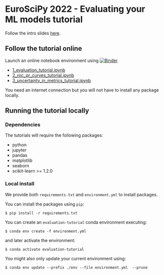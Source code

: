 # EuroSciPy 2022 - Evaluating your ML models tutorial

Follow the intro slides [here](https://github.com/ArturoAmorQ/euroscipy_2022_evaluation/blob/main/slides.pdf).

## Follow the tutorial online

Launch an online notebook environment using [![Binder](https://mybinder.org/badge_logo.svg)](https://notebooks.gesis.org/binder/v2/gh/ArturoAmorQ/euroscipy_2022_evaluation/HEAD)

- [1_evaluation_tutorial.ipynb](https://notebooks.gesis.org/binder/v2/gh/ArturoAmorQ/euroscipy_2022_evaluation/HEAD?filepath=/notebooks/1_evaluation_tutorial.ipynb)
- [2_roc_pr_curves_tutorial.ipynb](https://notebooks.gesis.org/binder/v2/gh/ArturoAmorQ/euroscipy_2022_evaluation/HEAD?filepath=/notebooks/2_roc_pr_curves_tutorial.ipynb)
- [3_uncertainty_in_metrics_tutorial.ipynb ](https://notebooks.gesis.org/binder/v2/gh/ArturoAmorQ/euroscipy_2022_evaluation/HEAD?filepath=/notebooks/3_uncertainty_in_metrics_tutorial.ipynb)

You need an internet connection but you will not have to install any package
locally.

## Running the tutorial locally

### Dependencies

The tutorials will require the following packages:

* python
* jupyter
* pandas
* matplotlib
* seaborn
* scikit-learn >= 1.2.0

### Local install

We provide both `requirements.txt` and `environment.yml` to install packages.

You can install the packages using `pip`:

```
$ pip install -r requirements.txt
```

You can create an `evaluation-tutorial` conda environment executing:

```
$ conda env create -f environment.yml
```

and later activate the environment:

```
$ conda activate evaluation-tutorial
```

You might also only update your current environment using:

```
$ conda env update --prefix ./env --file environment.yml  --prune
```
